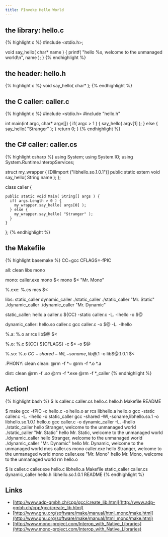 ```yaml
---
title: PInvoke Hello World
---
```


## the library: hello.c

{% highlight c %}
  #include <stdio.h>;

  void say_hello( char* name ) {
    printf( "hello %s, welcome to the unmanaged world\n", name );
  }
{% endhighlight %}

## the header: hello.h

{% highlight c %}
  void say_hello( char* );
{% endhighlight %}

## the C caller: caller.c

{% highlight c %}
  #include <stdio.h>
  #include "hello.h"

  int main(int argc, char* argv[]) {
    if( argc > 1 ) {
      say_hello( argv[1] );
    } else {
      say_hello( "Stranger" );
    }
    return 0;
  }
{% endhighlight %}

## the C# caller: caller.cs

{% highlight csharp %}
  using System;
  using System.IO;
  using System.Runtime.InteropServices;

  struct my_wrapper {
    [DllImport ("libhello.so.1.0.1")]
    public static extern void say_hello( String name );
  };

  class caller {

    public static void Main( String[] args ) {
      if( args.Length > 0 ) {
        my_wrapper.say_hello( args[0] );
      } else {
        my_wrapper.say_hello( "Stranger" );
      }
    }
  };
{% endhighlight %}

## the Makefile

{% highlight basemake %}
  CC=gcc
  CFLAGS=-fPIC

  all: clean libs mono

  mono: caller.exe
          mono $<
          mono $< "Mr. Mono"

  %.exe: %.cs
          mcs $<

  libs: static_caller dynamic_caller
          ./static_caller
          ./static_caller "Mr. Static"
          ./dynamic_caller
          ./dynamic_caller "Mr. Dynamic"

  static_caller: hello.a caller.c
          ${CC} -static caller.c -L. -lhello -o $@

  dynamic_caller: hello.so caller.c
          gcc caller.c -o $@ -L. -lhello

  %.a: %.o
          ar rcs lib$@ $<

  %.o: %.c
          ${CC} ${CFLAGS} -c $< -o $@

  %.so: %.o
          ${CC} -shared -Wl,-soname,lib$@.1 -o lib$@.1.0.1  $<

  .PHONY: clean
  clean:
          @rm -f *~
          @rm -f *.o *.a

  dist: clean
          @rm -f *.so*
          @rm -f *.exe
          @rm -f *_caller
{% endhighlight %}

## Action!

{% highlight bash %}
$ ls
caller.c  caller.cs  hello.c  hello.h  Makefile  README

$ make
gcc -fPIC -c hello.c -o hello.o
ar rcs libhello.a hello.o
gcc -static caller.c -L. -lhello -o static_caller
gcc -shared -Wl,-soname,libhello.so.1 -o libhello.so.1.0.1  hello.o
gcc caller.c -o dynamic_caller -L. -lhello
./static_caller
hello Stranger, welcome to the unmanaged world
./static_caller "Mr. Static"
hello Mr. Static, welcome to the unmanaged world
./dynamic_caller
hello Stranger, welcome to the unmanaged world
./dynamic_caller "Mr. Dynamic"
hello Mr. Dynamic, welcome to the unmanaged world
mcs caller.cs
mono caller.exe
hello Stranger, welcome to the unmanaged world
mono caller.exe "Mr. Mono"
hello Mr. Mono, welcome to the unmanaged world
rm hello.o

$ ls
caller.c   caller.exe      hello.c  libhello.a        Makefile  static_caller
caller.cs  dynamic_caller  hello.h  libhello.so.1.0.1  README
{% endhighlight %}

## Links

* [http://www.adp-gmbh.ch/cpp/gcc/create_lib.html](http://www.adp-gmbh.ch/cpp/gcc/create_lib.html)
* [http://www.gnu.org/software/make/manual/html_mono/make.html](http://www.gnu.org/software/make/manual/html_mono/make.html)
* [http://www.mono-project.com/Interop_with_Native_Libraries](http://www.mono-project.com/Interop_with_Native_Libraries)
